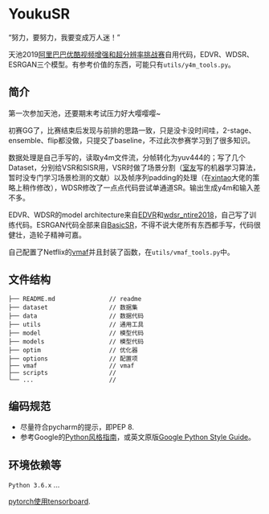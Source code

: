 # YoukuSR
“努力，要努力，我要变成万人迷！”

天池2019[阿里巴巴优酷视频增强和超分辨率挑战赛](https://tianchi.aliyun.com/competition/entrance/231711/introduction)自用代码，EDVR、WDSR、ESRGAN三个模型。有参考价值的东西，可能只有`utils/y4m_tools.py`。
## 简介
第一次参加天池，还要期末考试压力好大嘤嘤嘤~

初赛GG了，比赛结束后发现与前排的思路一致，只是没卡没时间哇，2-stage、ensemble、flip都没做，只提交了baseline，不过此次参赛学习到了很多知识。

数据处理是自己手写的，读取y4m文件流，分帧转化为yuv444的；写了几个Dataset，分别给VSR和SISR用，VSR时做了场景分割（[室友](https://github.com/midebuxing)写的机器学习算法，暂时没专门学习场景检测的文献）以及帧序列padding的处理（在[xintao](https://github.com/xinnta)大佬的策略上稍作修改），WDSR修改了一点点代码尝试单通道SR。输出生成y4m和输入差不多。

EDVR、WDSR的model architecture来自[EDVR](https://github.com/xinntao/EDVR)和[wdsr_ntire2018](https://github.com/JiahuiYu/wdsr_ntire2018)，自己写了训练代码。ESRGAN代码全部来自[BasicSR](https://github.com/xinntao/BasicSR)，不得不说大佬所有东西都手写，代码很健壮，造轮子精神可嘉。

自己配置了Netflix的[vmaf](https://github.com/Netflix/vmaf)并且封装了函数，在`utils/vmaf_tools.py`中。

## 文件结构
```
├── README.md               // readme
├── dataset                 // 数据集
├── data                    // 数据代码
├── utils                   // 通用工具
├── model                   // 模型代码
├── models                  // 模型代码
├── optim                   // 优化器
├── options                 // 配置项
├── vmaf                    // vmaf
├── scripts                 // 
└── ...                     // 
```
## 编码规范
- 尽量符合pycharm的提示，即PEP 8.
- 参考Google的[Python风格指南](https://zh-google-styleguide.readthedocs.io/en/latest/google-python-styleguide/)，或英文原版[Google Python Style Guide](http://google.github.io/styleguide/pyguide.html)。
## 环境依赖等
 `Python 3.6.x` ...
 
 [pytorch使用tensorboard](https://www.endtoend.ai/pytorch-tensorboard).
